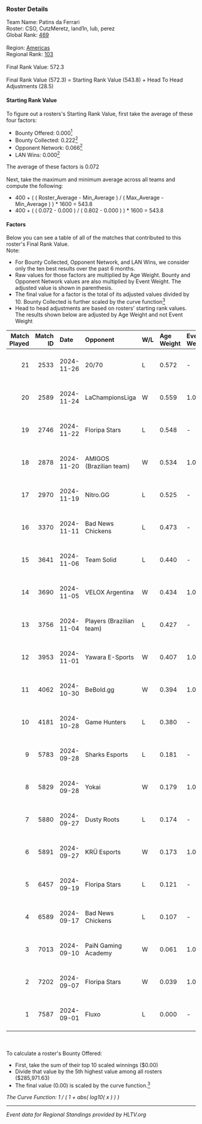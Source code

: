 ### Roster Details<br />
Team Name: Patins da Ferrari<br />
Roster: CSO, CutzMeretz, land1n, lub, perez<br />
Global Rank: [469](../../standings_global_2025_02_28.md)<br />
<br />
Region: [Americas]( ../../standings_americas_2025_02_28.md)<br />
Regional Rank: [103]( ../../standings_americas_2025_02_28.md)<br />
<br />
Final Rank Value:  572.3<br />
<br />
Final Rank Value (572.3) = Starting Rank Value (543.8) + Head To Head Adjustments (28.5)<br />

#### Starting Rank Value<br />
To figure out a rosters's Starting Rank Value, first take the average of these four factors:<br />
- Bounty Offered: 0.000[<sup>1</sup>](#table2)
- Bounty Collected: 0.222[<sup>2</sup>](#table1)
- Opponent Network: 0.066[<sup>2</sup>](#table1)
- LAN Wins: 0.000[<sup>2</sup>](#table1)

The average of these factors is 0.072<br />
<br />
Next, take the maximum and minimum average across all teams and compute the following:<br />
- 400 + ( ( Roster_Average - Min_Average ) / ( Max_Average - Min_Average ) ) * 1600 = 543.8
- 400 + ( ( 0.072 - 0.000 ) / ( 0.802 - 0.000 ) ) * 1600 = 543.8


#### Factors<br />
Below you can see a table of all of the matches that contributed to this roster's Final Rank Value.<br />
Note:<br />

- For Bounty Collected, Opponent Network, and LAN Wins, we consider only the ten best results over the past 6 months.
- Raw values for those factors are multiplied by Age Weight. Bounty and Opponent Network values are also multiplied by Event Weight. The adjusted value is shown in parenthesis.
- The final value for a factor is the total of its adjusted values divided by 10. Bounty Collected is further scaled by the curve function[<sup>3</sup>](#curveFunction)
- Head to head adjustments are based on rosters' starting rank values. The results shown below are adjusted by Age Weight and not Event Weight
<span id="table1"></span><br />


| Match Played | Match ID | Date       | Opponent                 | W/L | Age Weight | Event Weight | Bounty Collected | Opponent Network | LAN Wins  | H2H Adj. | Roster                               |
| -: | -: | :- | :- | :- | :- | :- | :- | :- | :- | -: | :- |
|           21 |     2533 | 2024-11-26 | 20/70                    | L   | 0.572      | -            | -                | -                | -         |    -5.25 | CSO, CutzMeretz, land1n, lub, perez  |
|           20 |     2589 | 2024-11-24 | LaChampionsLiga          | W   | 0.559      | 1.000        | 0.003 (0.002)    | 0.377 (0.211)    | 0 (0.000) |    12.40 | CSO, CutzMeretz, land1n, lub, perez  |
|           19 |     2746 | 2024-11-22 | Floripa Stars            | L   | 0.548      | -            | -                | -                | -         |    -4.75 | CSO, CutzMeretz, land1n, lub, perez  |
|           18 |     2878 | 2024-11-20 | AMIGOS (Brazilian team)  | W   | 0.534      | 1.000        | 0.000 (0.000)    | 0.177 (0.094)    | 0 (0.000) |     8.52 | CSO, CutzMeretz, land1n, lub, perez  |
|           17 |     2970 | 2024-11-19 | Nitro.GG                 | L   | 0.525      | -            | -                | -                | -         |    -4.31 | CSO, CutzMeretz, land1n, lub, perez  |
|           16 |     3370 | 2024-11-11 | Bad News Chickens        | L   | 0.473      | -            | -                | -                | -         |    -3.81 | CSO, CutzMeretz, Lcm, lub, perez     |
|           15 |     3641 | 2024-11-06 | Team Solid               | L   | 0.440      | -            | -                | -                | -         |    -0.97 | CSO, CutzMeretz, Lcm, lub, perez     |
|           14 |     3690 | 2024-11-05 | VELOX Argentina          | W   | 0.434      | 1.000        | 0.000 (0.000)    | 0.187 (0.081)    | 0 (0.000) |     8.54 | CSO, CutzMeretz, Lcm, lub, perez     |
|           13 |     3756 | 2024-11-04 | Players (Brazilian team) | L   | 0.427      | -            | -                | -                | -         |    -2.08 | CSO, CutzMeretz, Lcm, lub, perez     |
|           12 |     3953 | 2024-11-01 | Yawara E-Sports          | W   | 0.407      | 1.000        | 0.002 (0.001)    | 0.537 (0.219)    | 0 (0.000) |    10.40 | CSO, CutzMeretz, Lcm, lub, perez     |
|           11 |     4062 | 2024-10-30 | BeBold.gg                | W   | 0.394      | 1.000        | 0.000 (0.000)    | 0.022 (0.009)    | 0 (0.000) |     6.51 | CSO, CutzMeretz, Lcm, lub, perez     |
|           10 |     4181 | 2024-10-28 | Game Hunters             | L   | 0.380      | -            | -                | -                | -         |    -2.44 | CSO, CutzMeretz, Lcm, lub, perez     |
|            9 |     5783 | 2024-09-28 | Sharks Esports           | L   | 0.181      | -            | -                | -                | -         |    -0.10 | CSO, CutzMeretz, jz, Lcm, perez      |
|            8 |     5829 | 2024-09-28 | Yokai                    | W   | 0.179      | 1.000        | 0.000 (0.000)    | 0.000 (0.000)    | 0 (0.000) |     2.42 | CSO, CutzMeretz, jz, Lcm, perez      |
|            7 |     5880 | 2024-09-27 | Dusty Roots              | L   | 0.174      | -            | -                | -                | -         |    -0.78 | CSO, CutzMeretz, jz, Lcm, perez      |
|            6 |     5891 | 2024-09-27 | KRÜ Esports              | W   | 0.173      | 1.000        | 0.002 (0.000)    | 0.118 (0.020)    | 0 (0.000) |     3.96 | CSO, CutzMeretz, jz, Lcm, perez      |
|            5 |     6457 | 2024-09-19 | Floripa Stars            | L   | 0.121      | -            | -                | -                | -         |    -0.94 | CSO, CutzMeretz, Misfit, perez, zede |
|            4 |     6589 | 2024-09-17 | Bad News Chickens        | L   | 0.107      | -            | -                | -                | -         |    -0.75 | CSO, CutzMeretz, Misfit, perez, zede |
|            3 |     7013 | 2024-09-10 | PaiN Gaming Academy      | W   | 0.061      | 1.000        | 0.000 (0.000)    | 0.188 (0.011)    | 0 (0.000) |     1.02 | CSO, CutzMeretz, Misfit, perez, zede |
|            2 |     7202 | 2024-09-07 | Floripa Stars            | W   | 0.039      | 1.000        | 0.001 (0.000)    | 0.327 (0.013)    | 0 (0.000) |     0.93 | CSO, CutzMeretz, Misfit, perez, zede |
|            1 |     7587 | 2024-09-01 | Fluxo                    | L   | 0.000      | -            | -                | -                | -         |     0.00 | CSO, CutzMeretz, Maluk3, perez, prt  |

<br />
<span id="table2"></span><br />
To calculate a roster's Bounty Offered:<br />

- First, take the sum of their top 10 scaled winnings ($0.00)
- Divide that value by the 5th highest value among all rosters ($285,971.63)
- The final value (0.00) is scaled by the curve function.[<sup>3</sup>](#curveFunction)

<span id="curveFunction"></span>_The Curve Function: 1 / ( 1 + abs( log10( x ) ) )_<br />

---
_Event data for Regional Standings provided by HLTV.org_<br />
